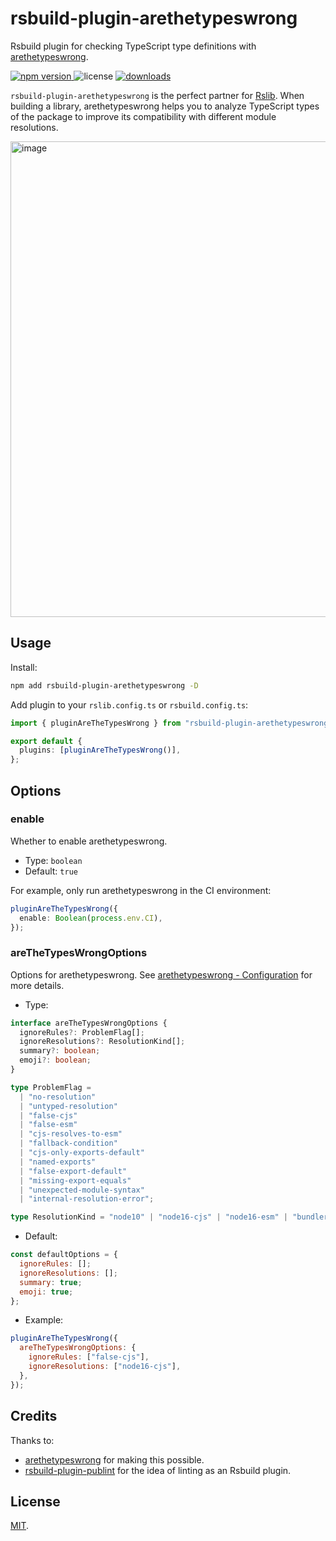 # rsbuild-plugin-arethetypeswrong

Rsbuild plugin for checking TypeScript type definitions with [arethetypeswrong](https://github.com/arethetypeswrong/arethetypeswrong.github.io).

<p>
  <a href="https://npmjs.com/package/rsbuild-plugin-arethetypeswrong">
   <img src="https://img.shields.io/npm/v/rsbuild-plugin-arethetypeswrong?style=flat-square&colorA=564341&colorB=EDED91" alt="npm version" />
  </a>
  <img src="https://img.shields.io/badge/License-MIT-blue.svg?style=flat-square&colorA=564341&colorB=EDED91" alt="license" />
  <a href="https://npmcharts.com/compare/rsbuild-plugin-arethetypeswrong?minimal=true"><img src="https://img.shields.io/npm/dm/rsbuild-plugin-arethetypeswrong.svg?style=flat-square&colorA=564341&colorB=EDED91" alt="downloads" /></a>
</p>

`rsbuild-plugin-arethetypeswrong` is the perfect partner for [Rslib](https://github.com/web-infra-dev/rslib). When building a library, arethetypeswrong helps you to analyze TypeScript types of the package to improve its compatibility with different module resolutions.

<img width="1000" height="761" alt="image" src="https://github.com/user-attachments/assets/cce68a0d-baac-45c5-8b59-9e7999932e1c" />

## Usage

Install:

```bash
npm add rsbuild-plugin-arethetypeswrong -D
```

Add plugin to your `rslib.config.ts` or `rsbuild.config.ts`:

```ts
import { pluginAreTheTypesWrong } from "rsbuild-plugin-arethetypeswrong";

export default {
  plugins: [pluginAreTheTypesWrong()],
};
```

## Options

### enable

Whether to enable arethetypeswrong.

- Type: `boolean`
- Default: `true`

For example, only run arethetypeswrong in the CI environment:

```ts
pluginAreTheTypesWrong({
  enable: Boolean(process.env.CI),
});
```

### areTheTypesWrongOptions

Options for arethetypeswrong. See [arethetypeswrong - Configuration](https://github.com/arethetypeswrong/arethetypeswrong.github.io/blob/main/packages/cli/README.md#configuration) for more details.

- Type:

```ts
interface areTheTypesWrongOptions {
  ignoreRules?: ProblemFlag[];
  ignoreResolutions?: ResolutionKind[];
  summary?: boolean;
  emoji?: boolean;
}

type ProblemFlag =
  | "no-resolution"
  | "untyped-resolution"
  | "false-cjs"
  | "false-esm"
  | "cjs-resolves-to-esm"
  | "fallback-condition"
  | "cjs-only-exports-default"
  | "named-exports"
  | "false-export-default"
  | "missing-export-equals"
  | "unexpected-module-syntax"
  | "internal-resolution-error";

type ResolutionKind = "node10" | "node16-cjs" | "node16-esm" | "bundler";
```

- Default:

```js
const defaultOptions = {
  ignoreRules: [];
  ignoreResolutions: [];
  summary: true;
  emoji: true;
};
```

- Example:

```js
pluginAreTheTypesWrong({
  areTheTypesWrongOptions: {
    ignoreRules: ["false-cjs"],
    ignoreResolutions: ["node16-cjs"],
  },
});
```

## Credits

Thanks to:

- [arethetypeswrong](https://github.com/arethetypeswrong/arethetypeswrong.github.io) for making this possible.
- [rsbuild-plugin-publint](https://github.com/rspack-contrib/rsbuild-plugin-publint) for the idea of linting as an Rsbuild plugin.

## License

[MIT](./LICENSE).
